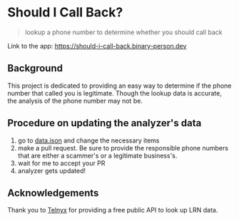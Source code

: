 # Should I Call Back?

> lookup a phone number to determine whether you should call back

Link to the app: https://should-i-call-back.binary-person.dev

## Background

This project is dedicated to providing an easy way to determine if the phone number that called you is legitimate. Though the lookup data is accurate, the analysis of the phone number may not be.

## Procedure on updating the analyzer's data

1. go to [data.json](data.json) and change the necessary items
2. make a pull request. Be sure to provide the responsible phone numbers that are either a scammer's or a legitimate business's.
3. wait for me to accept your PR
4. analyzer gets updated!

## Acknowledgements

Thank you to [Telnyx](https://telnyx.com) for providing a free public API to look up LRN data.
